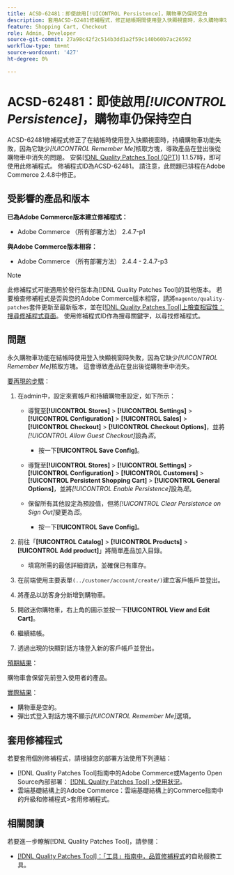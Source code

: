 ```yaml
---
title: ACSD-62481：即使啟用[!UICONTROL Persistence]，購物車仍保持空白
description: 套用ACSD-62481修補程式，修正結帳期間使用登入快顯視窗時，永久購物車功能無法運作的Adobe Commerce問題。
feature: Shopping Cart, Checkout
role: Admin, Developer
source-git-commit: 27a98c42f2c514b3dd1a2f59c140b60b7ac26592
workflow-type: tm+mt
source-wordcount: '427'
ht-degree: 0%

---
```



# ACSD-62481：即使啟用&#x200B;*[!UICONTROL Persistence]*，購物車仍保持空白

ACSD-62481修補程式修正了在結帳時使用登入快顯視窗時，持續購物車功能失敗，因為它缺少&#x200B;*[!UICONTROL Remember Me]*&#x200B;核取方塊，導致產品在登出後從購物車中消失的問題。 安裝[[!DNL Quality Patches Tool (QPT)]](/help/tools/quality-patches-tool/quality-patches-tool-to-self-serve-quality-patches.md) 1.1.57時，即可使用此修補程式。 修補程式ID為ACSD-62481。 請注意，此問題已排程在Adobe Commerce 2.4.8中修正。

## 受影響的產品和版本

**已為Adobe Commerce版本建立修補程式：**

* Adobe Commerce （所有部署方法） 2.4.7-p1

**與Adobe Commerce版本相容：**

* Adobe Commerce （所有部署方法） 2.4.4 - 2.4.7-p3

>[!NOTE]
>
>此修補程式可能適用於發行版本為[!DNL Quality Patches Tool]的其他版本。 若要檢查修補程式是否與您的Adobe Commerce版本相容，請將`magento/quality-patches`套件更新至最新版本，並在[[!DNL Quality Patches Tool]上檢查相容性：搜尋修補程式頁面](https://experienceleague.adobe.com/tools/commerce-quality-patches/index.html)。 使用修補程式ID作為搜尋關鍵字，以尋找修補程式。

## 問題

永久購物車功能在結帳時使用登入快顯視窗時失敗，因為它缺少&#x200B;*[!UICONTROL Remember Me]*&#x200B;核取方塊。 這會導致產品在登出後從購物車中消失。

<u>要再現的步驟</u>：

1. 在admin中，設定來賓帳戶和持續購物車設定，如下所示：

   * 導覽至&#x200B;**[!UICONTROL Stores]** > **[!UICONTROL Settings]** > **[!UICONTROL Configuration]** > **[!UICONTROL Sales]** > **[!UICONTROL Checkout]** > **[!UICONTROL Checkout Options]**，並將&#x200B;*[!UICONTROL Allow Guest Checkout]*&#x200B;設為&#x200B;*否*。

      * 按一下&#x200B;**[!UICONTROL Save Config]**。

   * 導覽至&#x200B;**[!UICONTROL Stores]** > **[!UICONTROL Settings]** > **[!UICONTROL Configuration]** > **[!UICONTROL Customers]** > **[!UICONTROL Persistent Shopping Cart]** > **[!UICONTROL General Options]**，並將&#x200B;*[!UICONTROL Enable Persistence]*&#x200B;設為&#x200B;*是*。
   * 保留所有其他設定為預設值，但將&#x200B;*[!UICONTROL Clear Persistence on Sign Out]*&#x200B;變更為&#x200B;*否*。

      * 按一下&#x200B;**[!UICONTROL Save Config]**。

1. 前往「**[!UICONTROL Catalog]** > **[!UICONTROL Products]** > **[!UICONTROL Add product]**」將簡單產品加入目錄。

   * 填寫所需的最低詳細資訊，並確保已有庫存。

1. 在前端使用主要表單`(../customer/account/create/)`建立客戶帳戶並登出。
1. 將產品以訪客身分新增到購物車。
1. 開啟迷你購物車，右上角的圖示並按一下&#x200B;**[!UICONTROL View and Edit Cart]**。
1. 繼續結帳。
1. 透過出現的快顯對話方塊登入新的客戶帳戶並登出。

<u>預期結果</u>：

購物車會保留先前登入使用者的產品。

<u>實際結果</u>：

* 購物車是空的。
* 彈出式登入對話方塊不顯示&#x200B;*[!UICONTROL Remember Me]*&#x200B;選項。

## 套用修補程式

若要套用個別修補程式，請根據您的部署方法使用下列連結：

* [!DNL Quality Patches Tool]指南中的Adobe Commerce或Magento Open Source內部部署： [[!DNL Quality Patches Tool] >使用狀況](/help/tools/quality-patches-tool/usage.md)。
* 雲端基礎結構上的Adobe Commerce：雲端基礎結構上的Commerce指南中的升級和修補程式>套用修補程式。

## 相關閱讀

若要進一步瞭解[!DNL Quality Patches Tool]，請參閱：

* [[!DNL Quality Patches Tool]：「工具」指南中，品質修補程式](/help/tools/quality-patches-tool/quality-patches-tool-to-self-serve-quality-patches.md)的自助服務工具。
